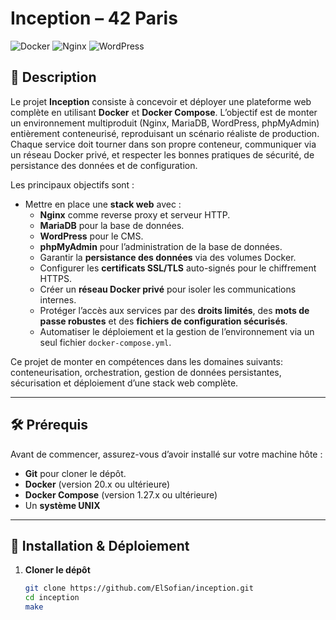 # Inception – 42 Paris

![Docker](https://img.shields.io/badge/docker-%230db7ed.svg?style=for-the-badge&logo=docker&logoColor=white)
![Nginx](https://img.shields.io/badge/nginx-%23009639.svg?style=for-the-badge&logo=nginx&logoColor=white)
![WordPress](https://img.shields.io/badge/WordPress-%23117AC9.svg?style=for-the-badge&logo=WordPress&logoColor=white)

## 📖 Description

Le projet **Inception** consiste à concevoir et déployer une plateforme web complète en utilisant **Docker** et **Docker Compose**. L’objectif est de monter un environnement multiproduit (Nginx, MariaDB, WordPress, phpMyAdmin) entièrement conteneurisé, reproduisant un scénario réaliste de production. Chaque service doit tourner dans son propre conteneur, communiquer via un réseau Docker privé, et respecter les bonnes pratiques de sécurité, de persistance des données et de configuration.

Les principaux objectifs sont :
- Mettre en place une **stack web** avec :
  - **Nginx** comme reverse proxy et serveur HTTP.
  - **MariaDB** pour la base de données.
  - **WordPress** pour le CMS.
  - **phpMyAdmin** pour l’administration de la base de données.
  - Garantir la **persistance des données** via des volumes Docker.
  - Configurer les **certificats SSL/TLS** auto-signés pour le chiffrement HTTPS.
  - Créer un **réseau Docker privé** pour isoler les communications internes.
  - Protéger l’accès aux services par des **droits limités**, des **mots de passe robustes** et des **fichiers de configuration sécurisés**.
  - Automatiser le déploiement et la gestion de l’environnement via un seul fichier `docker-compose.yml`.

Ce projet de monter en compétences dans les domaines suivants: conteneurisation, orchestration, gestion de données persistantes, sécurisation et déploiement d’une stack web complète.

---

## 🛠️ Prérequis

Avant de commencer, assurez-vous d’avoir installé sur votre machine hôte :

- **Git** pour cloner le dépôt.  
- **Docker** (version 20.x ou ultérieure)  
- **Docker Compose** (version 1.27.x ou ultérieure)  
- Un **système UNIX**  

---

## 🚀 Installation & Déploiement

1. **Cloner le dépôt**  
   ```bash
   git clone https://github.com/ElSofian/inception.git
   cd inception
   make
